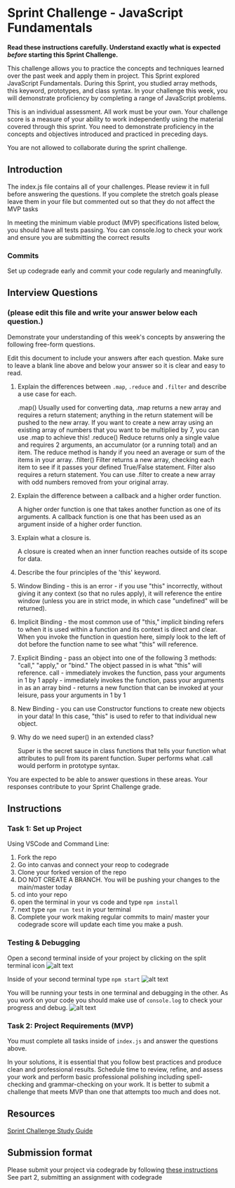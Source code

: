 # Sprint Challenge - JavaScript Fundamentals

**Read these instructions carefully. Understand exactly what is expected _before_ starting this Sprint Challenge.**

This challenge allows you to practice the concepts and techniques learned over the past week and apply them in project. This Sprint explored JavaScript Fundamentals. During this Sprint, you studied array methods, this keyword, prototypes, and class syntax. In your challenge this week, you will demonstrate proficiency by completing a range of JavaScript problems.

This is an individual assessment. All work must be your own. Your challenge score is a measure of your ability to work independently using the material covered through this sprint. You need to demonstrate proficiency in the concepts and objectives introduced and practiced in preceding days.

You are not allowed to collaborate during the sprint challenge. 

## Introduction

The index.js file contains all of your challenges. Please review it in full before answering the questions. If you complete the stretch goals please leave them in your file but commented out so that they do not affect the MVP tasks 

In meeting the minimum viable product (MVP) specifications listed below, you should have all tests passing. You can console.log to check your work and ensure you are submitting the correct results 

### Commits

Set up codegrade early and commit your code regularly and meaningfully. 

## Interview Questions
### (please edit this file and write your answer below each question.)
Demonstrate your understanding of this week's concepts by answering the following free-form questions.

Edit this document to include your answers after each question. Make sure to leave a blank line above and below your answer so it is clear and easy to read.

1. Explain the differences between `.map`, `.reduce` and `.filter` and describe a use case for each.

    .map() Usually used for converting data, .map returns a new array and requires a return statement; anything in the return statement will be pushed to the new array. If you want to create a new array using an existing array of numbers that you want to be multiplied by 7, you can use .map to achieve this!
    .reduce() Reduce returns only a single value and requires 2 arguments, an accumulator (or a running total) and an item. The reduce method is handy if you need an average or sum of the items in your array.
    .filter() Filter returns a new array, checking each item to see if it passes your defined True/False statement. Filter also requires a return statement. You can use .filter to create a new array with odd numbers removed from your original array.

2. Explain the difference between a callback and a higher order function.

    A higher order function is one that takes another function as one of its arguments. A callback function is one that has been used as an argument inside of a higher order function.

3. Explain what a closure is.

    A closure is created when an inner function reaches outside of its scope for data. 

4. Describe the four principles of the 'this' keyword.

  1. Window Binding - this is an error - if you use "this" incorrectly, without giving it any context (so that no rules apply), it will reference the entire window (unless you are in strict mode, in which case "undefined" will be returned). 
  2. Implicit Binding - the most common use of "this," implicit binding refers to when it is used within a function and its context is direct and clear. When you invoke the function in question here, simply look to the left of dot before the function name to see what "this" will reference. 
  3. Explicit Binding - pass an object into one of the following 3 methods: "call," "apply," or "bind." The object passed in is what "this" will reference.
    call - immediately invokes the function, pass your arguments in 1 by 1
    apply - immediately invokes the function, pass your arguments in as an array
    bind - returns a new function that can be invoked at your leisure, pass your arguments in 1 by 1
  4. New Binding - you can use Constructor functions to create new objects in your data! In this case, "this" is used to refer to that individual new object.

5. Why do we need super() in an extended class?

    Super is the secret sauce in class functions that tells your function what attributes to pull from its parent function. Super performs what .call would perform in prototype syntax.

You are expected to be able to answer questions in these areas. Your responses contribute to your Sprint Challenge grade. 

## Instructions

### Task 1: Set up Project

Using VSCode and Command Line:


1. Fork the repo
2. Go into canvas and connect your reop to codegrade
3. Clone your forked version of the repo
4. DO NOT CREATE A BRANCH. You will be pushing your changes to the main/master today
5. cd into your repo
6. open the terminal in your vs code and type `npm install`
7. next type `npm run test` in your terminal
8. Complete your work making regular commits to main/ master your codegrade score will update each time you make a push.


### Testing & Debugging

Open a second terminal inside of your project by clicking on the split terminal icon
![alt text](assets/split_terminal.png "Split Terminal")

Inside of your second terminal type `npm start` 
![alt text](assets/npm_start.png "type npm start")

You will be running your tests in one terminal and debugging in the other. As you work on your code you should make use of `console.log` to check your progress and debug.
![alt text](assets/tests_debug_terminal_final.png "your terminal should look like this")

### Task 2: Project Requirements (MVP)

You must complete all tasks inside of `index.js` and answer the questions above.

In your solutions, it is essential that you follow best practices and produce clean and professional results. Schedule time to review, refine, and assess your work and perform basic professional polishing including spell-checking and grammar-checking on your work. It is better to submit a challenge that meets MVP than one that attempts too much and does not.

## Resources
 
 [Sprint Challenge Study Guide](https://www.notion.so/lambdaschool/Unit-1-Sprint-3-Study-Guide-033a9a00659a4ef98c12eb97e49a6110)

## Submission format

Please submit your project via codegrade by following [these instructions](https://lambdaschool.notion.site/lambdaschool/Lambda-School-Git-Flow-Step-by-step-269f68ae3bf64eb689a8328715a179f9) See part 2, submitting an assignment with codegrade
